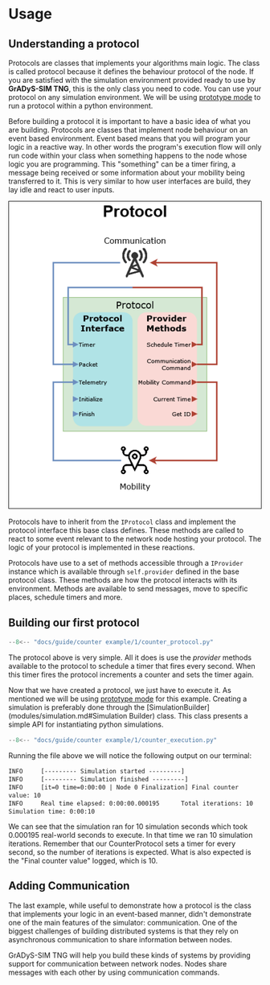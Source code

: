 # Usage
## Understanding a protocol

Protocols are classes that implements your algorithms main logic. The class is
called protocol because it defines the behaviour protocol of the node. If you
are satisfied with the simulation environment provided ready to use by **GrADyS-SIM
TNG**, this is the only class you need to code. You can use your protocol on any
simulation environment. We will be using [prototype mode](execution.md#prototype-mode)
to run a protocol within a python environment.

Before building a protocol it is important to have a basic idea of what you are
building. Protocols are classes that implement node behaviour on an event based
environment. Event based means that you will program your logic in a reactive
way. In other words the program's execution flow will only run code within your
class when something happens to the node whose logic you are programming. This
"something" can be a timer firing, a message being received or some information
about your mobility being transferred to it. This is very similar to how user
interfaces are build, they lay idle and react to user inputs.

![protocol diagram](../assets/protocol_diagram.png)

Protocols have to inherit from the `IProtocol` class and implement the protocol
interface this base class defines. These methods are called to react to some
event relevant to the network node hosting your protocol. The logic of your
protocol is implemented in these reactions. 

Protocols have use to a set of methods accessible through a `IProvider` instance
which is available through `self.provider` defined in the base protocol class. 
These methods are how the protocol interacts with its environment. Methods are 
available to send messages, move to specific places, schedule timers and more.

## Building our first protocol

``` py title="counter_protocol.py"
--8<-- "docs/guide/counter example/1/counter_protocol.py"
```

The protocol above is very simple. All it does is use the _provider_ methods available
to the protocol to schedule a timer that fires every second. When this timer
fires the protocol increments a counter and sets the timer again.

Now that we have created a protocol, we just have to execute it. As mentioned we
will be using [prototype mode](execution.md#prototype-mode) for this example. Creating
a simulation is preferably done through the [SimulationBuilder](modules/simulation.md#Simulation Builder) 
class. This class presents a simple API for instantiating python simulations. 

``` py title="counter_execution.py"
--8<-- "docs/guide/counter example/1/counter_execution.py"
```


Running the file above we will notice the following output on our terminal:

```
INFO     [--------- Simulation started ---------]
INFO     [--------- Simulation finished ---------]
INFO     [it=0 time=0:00:00 | Node 0 Finalization] Final counter value: 10
INFO     Real time elapsed: 0:00:00.000195      Total iterations: 10    Simulation time: 0:00:10
```

We can see that the simulation ran for 10 simulation seconds which took 0.000195 
real-world seconds to execute. In that time we ran 10 simulation iterations. Remember
that our CounterProtocol sets a timer for every second, so the number of iterations
is expected. What is also expected is the "Final counter value" logged, which is 10.

## Adding Communication
The last example, while useful to demonstrate how a protocol is the class that 
implements your logic in an event-based manner, didn't demonstrate one of the
main features of the simulator: communication. One of the biggest challenges
of building distributed systems is that they rely on asynchronous communication
to share information between nodes. 

GrADyS-SIM TNG will help you build these kinds of systems by providing support
for communication between network nodes. Nodes share messages with each other by
using communication commands. 